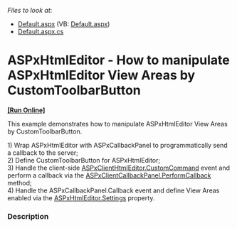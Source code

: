 <!-- default file list -->
*Files to look at*:

* [Default.aspx](./CS/WebSite/Default.aspx) (VB: [Default.aspx](./VB/WebSite/Default.aspx))
* [Default.aspx.cs](./CS/WebSite/Default.aspx.cs)
<!-- default file list end -->
# ASPxHtmlEditor - How to manipulate ASPxHtmlEditor View Areas by CustomToolbarButton
<!-- run online -->
**[[Run Online]](https://codecentral.devexpress.com/e3980/)**
<!-- run online end -->


<p>This example demonstrates how to manipulate ASPxHtmlEditor View Areas by CustomToolbarButton.</p>
<p>1) Wrap ASPxHtmlEditor with ASPxCallbackPanel to programmatically send a callback to the server;<br /> 2) Define CustomToolbarButton for ASPxHtmlEditor;<br /> 3) Handle the client-side <a href="http://documentation.devexpress.com/#AspNet/DevExpressWebASPxHtmlEditorScriptsASPxClientHtmlEditor_CustomCommandtopic"><u>ASPxClientHtmlEditor.CustomCommand</u></a> event and perform a callback via the <a href="https://documentation.devexpress.com/#AspNet/DevExpressWebScriptsASPxClientCallbackPanel_PerformCallbacktopic">ASPxClientCallbackPanel.PerformCallback</a> method;<br /> 4) Handle the ASPxCallbackPanel.Callback event and define View Areas enabled via the <a href="http://documentation.devexpress.com/#AspNet/DevExpressWebASPxHtmlEditorASPxHtmlEditor_Settingstopic"><u>ASPxHtmlEditor.Settings</u></a> property.</p>


<h3>Description</h3>

<p><br />
</p>

<br/>


